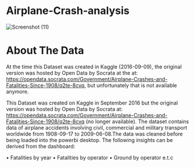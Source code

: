 # Airplane-Crash-analysis

![Screenshot (11)](https://user-images.githubusercontent.com/105227477/180027564-7a8bf12f-016a-4e92-a1b9-c98480c3c3f9.png)

# About The Data
At the time this Dataset was created in Kaggle (2016-09-09), the original version was hosted by Open Data by Socrata at the at: 
https://opendata.socrata.com/Government/Airplane-Crashes-and-Fatalities-Since-1908/q2te-8cvq, but unfortunately that is not available anymore.

This Dataset was created on Kaggle in September 2016 but the original version was hosted by Open Data by Socrata
at: https://opendata.socrata.com/Government/Airplane-Crashes-and-Fatalities-Since-1908/q2te-8cvq (no longer available). The
dataset contains data of airplane accidents involving civil, commercial and military transport worldwide from 1908-09-17 to
2009-06-08.The data was cleaned before being loaded into the powerbi desktop. 
The following insights can be derived from the dashboard:

• Fatalities by year
• Fatalities by operator
• Ground by operator e.t.c

